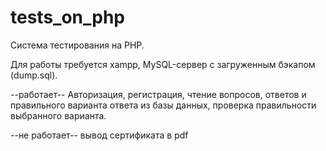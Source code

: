 # tests_on_php
Система тестирования на PHP.

Для работы требуется xampp, MySQL-сервер с загруженным бэкапом (dump.sql). 

--работает--
Авторизация, регистрация, чтение вопросов, ответов и правильного варианта ответа из базы данных, проверка правильности выбранного варианта. 

--не работает-- 
вывод сертификата в pdf
